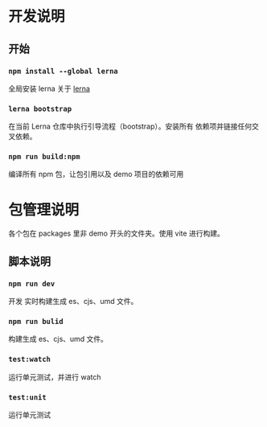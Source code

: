 # 开发说明

## 开始

### `npm install --global lerna`
全局安装 lerna
关于 [lerna](https://github.com/lerna/lerna) 

### `lerna bootstrap`
在当前 Lerna 仓库中执行引导流程（bootstrap）。安装所有 依赖项并链接任何交叉依赖。

### `npm run build:npm`
编译所有 npm 包，让包引用以及 demo 项目的依赖可用

# 包管理说明
各个包在 packages 里非 demo 开头的文件夹。使用 vite 进行构建。

##  脚本说明

### `npm run dev`
开发 实时构建生成 es、cjs、umd 文件。

### `npm run bulid`
构建生成 es、cjs、umd 文件。

### `test:watch`
运行单元测试，并进行 watch

### `test:unit`
运行单元测试